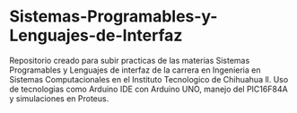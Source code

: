 # Sistemas-Programables-y-Lenguajes-de-Interfaz

Repositorio creado para subir practicas de las materias Sistemas Programables y Lenguajes de interfaz de la carrera en Ingenieria en Sistemas Computacionales en el Instituto Tecnologico de Chihuahua ll. Uso de tecnologias como Arduino IDE con Arduino UNO, manejo del PIC16F84A y simulaciones en Proteus.
